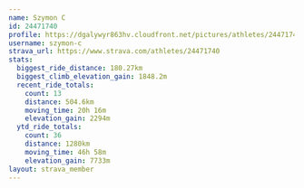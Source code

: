 ```yaml
---
name: Szymon C
id: 24471740
profile: https://dgalywyr863hv.cloudfront.net/pictures/athletes/24471740/7213253/3/large.jpg
username: szymon-c
strava_url: https://www.strava.com/athletes/24471740
stats:
  biggest_ride_distance: 180.27km
  biggest_climb_elevation_gain: 1848.2m
  recent_ride_totals:
    count: 13
    distance: 504.6km
    moving_time: 20h 16m
    elevation_gain: 2294m
  ytd_ride_totals:
    count: 36
    distance: 1280km
    moving_time: 46h 58m
    elevation_gain: 7733m
layout: strava_member
--- 
```

